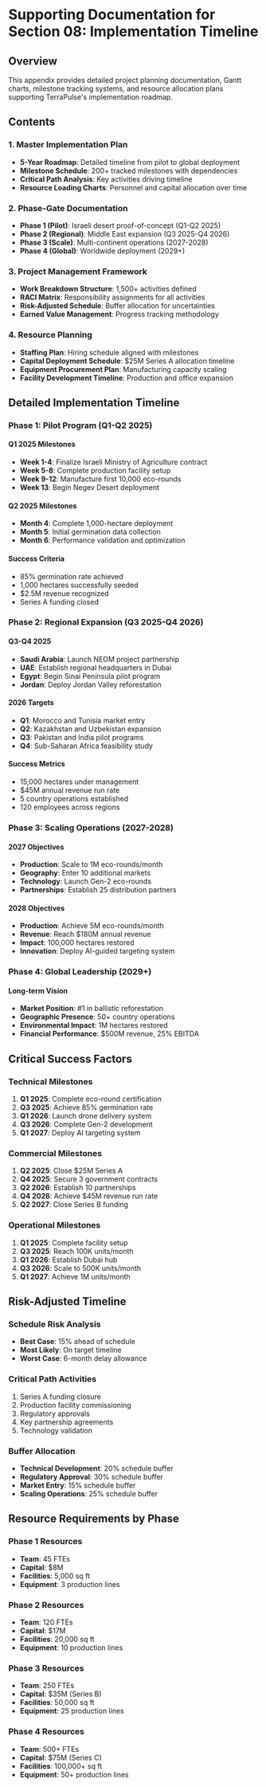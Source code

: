 # Supporting Documentation for Section 08: Implementation Timeline

## Overview
This appendix provides detailed project planning documentation, Gantt charts, milestone tracking systems, and resource allocation plans supporting TerraPulse's implementation roadmap.

## Contents

### 1. Master Implementation Plan
- **5-Year Roadmap**: Detailed timeline from pilot to global deployment
- **Milestone Schedule**: 200+ tracked milestones with dependencies
- **Critical Path Analysis**: Key activities driving timeline
- **Resource Loading Charts**: Personnel and capital allocation over time

### 2. Phase-Gate Documentation
- **Phase 1 (Pilot)**: Israeli desert proof-of-concept (Q1-Q2 2025)
- **Phase 2 (Regional)**: Middle East expansion (Q3 2025-Q4 2026)
- **Phase 3 (Scale)**: Multi-continent operations (2027-2028)
- **Phase 4 (Global)**: Worldwide deployment (2029+)

### 3. Project Management Framework
- **Work Breakdown Structure**: 1,500+ activities defined
- **RACI Matrix**: Responsibility assignments for all activities
- **Risk-Adjusted Schedule**: Buffer allocation for uncertainties
- **Earned Value Management**: Progress tracking methodology

### 4. Resource Planning
- **Staffing Plan**: Hiring schedule aligned with milestones
- **Capital Deployment Schedule**: $25M Series A allocation timeline
- **Equipment Procurement Plan**: Manufacturing capacity scaling
- **Facility Development Timeline**: Production and office expansion

## Detailed Implementation Timeline

### Phase 1: Pilot Program (Q1-Q2 2025)

#### Q1 2025 Milestones
- **Week 1-4**: Finalize Israeli Ministry of Agriculture contract
- **Week 5-8**: Complete production facility setup
- **Week 9-12**: Manufacture first 10,000 eco-rounds
- **Week 13**: Begin Negev Desert deployment

#### Q2 2025 Milestones
- **Month 4**: Complete 1,000-hectare deployment
- **Month 5**: Initial germination data collection
- **Month 6**: Performance validation and optimization

#### Success Criteria
- 85% germination rate achieved
- 1,000 hectares successfully seeded
- $2.5M revenue recognized
- Series A funding closed

### Phase 2: Regional Expansion (Q3 2025-Q4 2026)

#### Q3-Q4 2025
- **Saudi Arabia**: Launch NEOM project partnership
- **UAE**: Establish regional headquarters in Dubai
- **Egypt**: Begin Sinai Peninsula pilot program
- **Jordan**: Deploy Jordan Valley reforestation

#### 2026 Targets
- **Q1**: Morocco and Tunisia market entry
- **Q2**: Kazakhstan and Uzbekistan expansion
- **Q3**: Pakistan and India pilot programs
- **Q4**: Sub-Saharan Africa feasibility study

#### Success Metrics
- 15,000 hectares under management
- $45M annual revenue run rate
- 5 country operations established
- 120 employees across regions

### Phase 3: Scaling Operations (2027-2028)

#### 2027 Objectives
- **Production**: Scale to 1M eco-rounds/month
- **Geography**: Enter 10 additional markets
- **Technology**: Launch Gen-2 eco-rounds
- **Partnerships**: Establish 25 distribution partners

#### 2028 Objectives
- **Production**: Achieve 5M eco-rounds/month
- **Revenue**: Reach $180M annual revenue
- **Impact**: 100,000 hectares restored
- **Innovation**: Deploy AI-guided targeting system

### Phase 4: Global Leadership (2029+)

#### Long-term Vision
- **Market Position**: #1 in ballistic reforestation
- **Geographic Presence**: 50+ country operations
- **Environmental Impact**: 1M hectares restored
- **Financial Performance**: $500M revenue, 25% EBITDA

## Critical Success Factors

### Technical Milestones
1. **Q1 2025**: Complete eco-round certification
2. **Q3 2025**: Achieve 85% germination rate
3. **Q1 2026**: Launch drone delivery system
4. **Q3 2026**: Complete Gen-2 development
5. **Q1 2027**: Deploy AI targeting system

### Commercial Milestones
1. **Q2 2025**: Close $25M Series A
2. **Q4 2025**: Secure 3 government contracts
3. **Q2 2026**: Establish 10 partnerships
4. **Q4 2026**: Achieve $45M revenue run rate
5. **Q2 2027**: Close Series B funding

### Operational Milestones
1. **Q1 2025**: Complete facility setup
2. **Q3 2025**: Reach 100K units/month
3. **Q1 2026**: Establish Dubai hub
4. **Q3 2026**: Scale to 500K units/month
5. **Q1 2027**: Achieve 1M units/month

## Risk-Adjusted Timeline

### Schedule Risk Analysis
- **Best Case**: 15% ahead of schedule
- **Most Likely**: On target timeline
- **Worst Case**: 6-month delay allowance

### Critical Path Activities
1. Series A funding closure
2. Production facility commissioning
3. Regulatory approvals
4. Key partnership agreements
5. Technology validation

### Buffer Allocation
- **Technical Development**: 20% schedule buffer
- **Regulatory Approval**: 30% schedule buffer
- **Market Entry**: 15% schedule buffer
- **Scaling Operations**: 25% schedule buffer

## Resource Requirements by Phase

### Phase 1 Resources
- **Team**: 45 FTEs
- **Capital**: $8M
- **Facilities**: 5,000 sq ft
- **Equipment**: 3 production lines

### Phase 2 Resources
- **Team**: 120 FTEs
- **Capital**: $17M
- **Facilities**: 20,000 sq ft
- **Equipment**: 10 production lines

### Phase 3 Resources
- **Team**: 250 FTEs
- **Capital**: $35M (Series B)
- **Facilities**: 50,000 sq ft
- **Equipment**: 25 production lines

### Phase 4 Resources
- **Team**: 500+ FTEs
- **Capital**: $75M (Series C)
- **Facilities**: 100,000+ sq ft
- **Equipment**: 50+ production lines